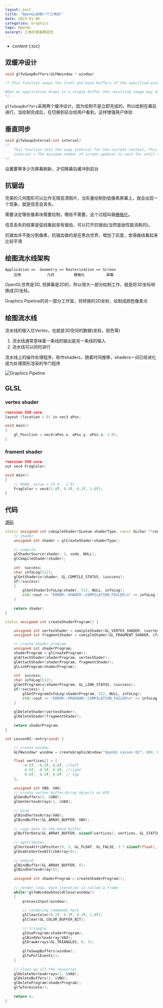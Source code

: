 ```yaml
---
layout: post
title: "OpenGL绘制一个三角形"
date: 2023-01-06
categories: Graphics
tags: OpenGL
excerpt: 三角形是最稳定的
---
```


* content
{:toc}

## 双缓冲设计

```cpp
void glfwSwapBuffers(GLFWwindow * window)

/* This function swaps the front and back buffers of the specified window. If the swap interval is greater than zero, the GPU driver waits the specified number of screen updates before swapping the buffers.

When an application draws in a single buffer the resulting image may display flickering issues. This is because the resulting output image is not drawn in an instant, but drawn pixel by pixel and usually from left to right and top to bottom. Because this image is not displayed at an instant to the user while still being rendered to, the result may contain artifacts. To circumvent these issues, windowing applications apply a double buffer for rendering. The front buffer contains the final output image that is shown at the screen, while all the rendering commands draw to the back buffer. As soon as all the rendering commands are finished we swap the back buffer to the front buffer so the image can be displayed without still being rendered to, removing all the aforementioned artifacts.
*/
```

`glfwSwapBuffers`采用两个缓冲设计，因为绘制不是立即完成的，所以绘制在幕后进行，当绘制完成后，在切换到前台给用户看到，这样增强用户体验

## 垂直同步

```cpp
void glfwSwapInterval(int interval) 
/* 
    This function sets the swap interval for the current context, This is sometimes called 'vertical synchronization', 'vertical retrace synchronization' or 'vsync', 
    interval = The minimum number of screen updates to wait for until the buffers are swapped by glfwSwapBuffers 
*/
```

设置要等多少次屏幕刷新，才切换幕后缓冲到前台

## 抗锯齿

完美的几何图形可以比作无限高清图片，当矢量绘制到低像素屏幕上，就会出现一个现象，就是信息会丢失。

需要决定哪些像素块需要绘制，哪些不需要，这个过程叫做[栅格化](https://en.wikipedia.org/wiki/Rasterisation)。

信息丢失的结果是弧线看起来有锯齿，可以打开抗锯齿(当然是由性能消耗的)。

抗锯齿并不能分割像素，抗锯齿做的是在黑白世界，增加了灰度，舍得曲线看起来比较平滑

## 绘图流水线架构

```
Application =>  Geometry => Rasterization => Screen
    应用            几何         栅格化          屏幕
```

OpenGL世界是3D, 但屏幕是2D的，所以很大一部分绘制工作，就是将3D坐标转换成2D坐标。

Graphics Pipeline的另一部分工作室，将转换的2D坐标，绘制成颜色像素点

## 绘图流水线

流水线的输入位Vertex，也就是3D空间的数据(坐标，颜色等)

1. 流水线通常意味着一条线的输出是另一条线的输入
2. 流水线可以同时进行

流水线上的操作处理程序，称作shaders，随着时间推移，shaders一词已经进化成为处理图形渲染的专门程序

![Graphics Pipeline]({{site.static}}/images/graphics_pipeline.png)

## GLSL

### vertex shader

```cpp
#version 330 core
layout (location = 0) in vec3 aPos;

void main()
{
    gl_Position = vec4(aPos.x, aPos.y, aPos.z, 1.0);
}
```

### frament shader

```cpp
#version 330 core
out vec4 FragColor;

void main()
{
    // RGBA, value = [0.0 - 1.0]
    FragColor = vec4(1.0f, 0.5f, 0.2f, 1.0f);
} 
```

## 代码

[源码](https://github.com/geemaple/learning/blob/main/learn_opengl/learn_opengl/lesson/lesson_02.cpp)

```cpp
static unsigned int comipleShader(GLenum shaderType, const GLchar **code) {
    // shader
    unsigned int shader = glCreateShader(shaderType);
    
    // compile
    glShaderSource(shader, 1, code, NULL);
    glCompileShader(shader);
    
    int  success;
    char infoLog[512];
    glGetShaderiv(shader, GL_COMPILE_STATUS, &success);
    if(!success)
    {
        glGetShaderInfoLog(shader, 512, NULL, infoLog);
        std::cout << "ERROR::SHADER::COMPILATION_FAILED\n" << infoLog << std::endl;
    }
    
    return shader;
}

static unsigned int createShaderProgram() {

    unsigned int vertexShader = comipleShader(GL_VERTEX_SHADER, &vertexShaderSource);
    unsigned int fragmentShader = comipleShader(GL_FRAGMENT_SHADER, &fragmentShaderSource);

    // create shader program
    unsigned int shaderProgram;
    shaderProgram = glCreateProgram();
    glAttachShader(shaderProgram, vertexShader);
    glAttachShader(shaderProgram, fragmentShader);
    glLinkProgram(shaderProgram);
    
    int  success;
    char infoLog[512];
    glGetProgramiv(shaderProgram, GL_LINK_STATUS, &success);
    if(!success) {
        glGetProgramInfoLog(shaderProgram, 512, NULL, infoLog);
        std::cout << "ERROR::PROGRAM::COMPILATION_FAILED\n" << infoLog << std::endl;
    }
    
    glDeleteShader(vertexShader);
    glDeleteShader(fragmentShader);
    
    return shaderProgram;
}

int Lesson02::entry(void) {

    // create window
    GLFWwindow* window = createGraphicWindow("OpenGL Lesson 02", 800, 600);

    float vertices[] = {
        -0.5f, -0.5f, 0.0f, //left
         0.5f, -0.5f, 0.0f, //right
         0.0f,  0.5f, 0.0f  // top
    };
    
    unsigned int VBO, VAO;
    // create vertex buffer/Array objects on GPU
    glGenBuffers(1, &VBO);
    glGenVertexArrays(1, &VAO);
    
    // bind
    glBindVertexArray(VAO);
    glBindBuffer(GL_ARRAY_BUFFER, VBO);
    
    // copy data to the bond buffer
    glBufferData(GL_ARRAY_BUFFER, sizeof(vertices), vertices, GL_STATIC_DRAW);
    
    // agttributes
    glVertexAttribPointer(0, 3, GL_FLOAT, GL_FALSE, 3 * sizeof(float), (void*)0);
    glEnableVertexAttribArray(0);
    
    // unbind
    glBindBuffer(GL_ARRAY_BUFFER, 0);
    glBindVertexArray(0);
    
    unsigned int shaderProgram = createShaderProgram();
    
    // render loop, each iteration is called a frame
    while(!glfwWindowShouldClose(window))
    {
        processInput(window);
        
        // rendering commands here
        glClearColor(0.2f, 0.3f, 0.3f, 1.0f);
        glClear(GL_COLOR_BUFFER_BIT);
        
        // triangle
        glUseProgram(shaderProgram);
        glBindVertexArray(VAO);
        glDrawArrays(GL_TRIANGLES, 0, 3);
        
        glfwSwapBuffers(window);
        glfwPollEvents();
    }
    
    // clean up all the resources
    glDeleteVertexArrays(1, &VAO);
    glDeleteBuffers(1, &VBO);
    glDeleteProgram(shaderProgram);
    glfwTerminate();
    
    return 0;
}
```
